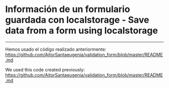 # Información de un formulario guardada con localstorage - Save data from a form using localstorage <br>
--------------------------------------------------

Hemos usado el código realizado anteriormente: <br>
https://github.com/AitorSantaeugenia/validation_form/blob/master/README.md

We used this code created previously: <br>
https://github.com/AitorSantaeugenia/validation_form/blob/master/README.md
